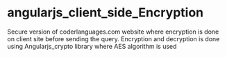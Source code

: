 # angularjs_client_side_Encryption
Secure version of coderlanguages.com website where encryption is done on client site before sending the query. Encryption and decryption is done using Angularjs_crypto library where AES algorithm is used

